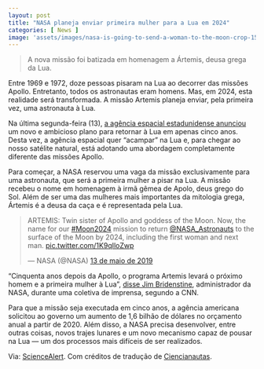 ```yaml
---
layout: post
title: "NASA planeja enviar primeira mulher para a Lua em 2024"
categories: [ News ]
image: 'assets/images/nasa-is-going-to-send-a-woman-to-the-moon-crop-1560771800-1600x1067.jpg'
---
```


> A nova missão foi batizada em homenagem a Ártemis, deusa grega da Lua.

Entre 1969 e 1972, doze pessoas pisaram na Lua ao decorrer das missões Apollo. Entretanto, todos os astronautas eram homens. Mas, em 2024, esta realidade será transformada. A missão Artemis planeja enviar, pela primeira vez, uma astronauta à Lua.

Na última segunda-feira (13), [a agência espacial estadunidense anunciou](https://www.nasa.gov/press-release/nasa-highlights-moon-2024-mission-with-fy-2020-budget-amendment) um novo e ambicioso plano para retornar à Lua em apenas cinco anos. Desta vez, a agência espacial quer “acampar” na Lua e, para chegar ao nosso satélite natural, está adotando uma abordagem completamente diferente das missões Apollo.

Para começar, a NASA reservou uma vaga da missão exclusivamente para uma astronauta, que será a primeira mulher a pisar na Lua. A missão recebeu o nome em homenagem à irmã gêmea de Apolo, deus grego do Sol. Além de ser uma das mulheres mais importantes da mitologia grega, Ártemis é a deusa da caça e é representada pela Lua.


<script async src="https://pagead2.googlesyndication.com/pagead/js/adsbygoogle.js"></script>
<!-- Informat -->
<ins class="adsbygoogle"
     style="display:block"
     data-ad-client="ca-pub-2838251107855362"
     data-ad-slot="2327980059"
     data-ad-format="auto"
     data-full-width-responsive="true"></ins>
<script>
(adsbygoogle = window.adsbygoogle || []).push({});
</script>

<blockquote class="twitter-tweet" data-lang="pt"><p lang="en" dir="ltr">ARTEMIS: Twin sister of Apollo and goddess of the Moon. Now, the name for our <a href="https://twitter.com/hashtag/Moon2024?src=hash&amp;ref_src=twsrc%5Etfw">#Moon2024</a> mission to return <a href="https://twitter.com/NASA_Astronauts?ref_src=twsrc%5Etfw">@NASA_Astronauts</a> to the surface of the Moon by 2024, including the first woman and next man. <a href="https://t.co/1K9qIloZwp">pic.twitter.com/1K9qIloZwp</a></p>&mdash; NASA (@NASA) <a href="https://twitter.com/NASA/status/1128086515760943104?ref_src=twsrc%5Etfw">13 de maio de 2019</a></blockquote>
<script async src="https://platform.twitter.com/widgets.js" charset="utf-8"></script>


“Cinquenta anos depois da Apollo, o programa Artemis levará o próximo homem e a primeira mulher à Lua”, [disse Jim Bridenstine](https://www.cnn.com/2019/05/13/us/nasa-moon-2024-trnd-scn/index.html), administrador da NASA, durante uma coletiva de imprensa, segundo a CNN.

Para que a missão seja executada em cinco anos, a agência americana solicitou ao governo um aumento de 1,6 bilhão de dólares no orçamento anual a partir de 2020. Além disso, a NASA precisa desenvolver, entre outras coisas, novos trajes lunares e um novo mecanismo capaz de pousar na Lua — um dos processos mais difíceis de ser realizados. 

Via: [ScienceAlert](https://www.sciencealert.com/nasa-is-making-room-for-a-woman-astronaut-in-the-2024-moon-mission). Com créditos de tradução de [Ciencianautas](https://ciencianautas.com/nasa-planeja-enviar-primeira-mulher-para-a-lua-em-2024/).


